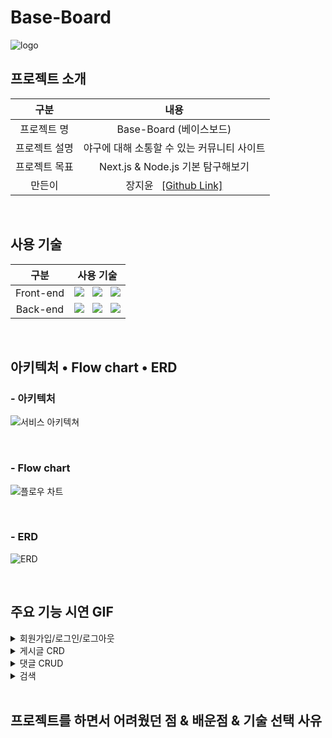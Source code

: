 # Base-Board
![logo](https://github.com/Jaylin16/Base-Board/assets/113872338/75e6f51c-f266-4077-b301-12bff3aee62c)

## 프로젝트 소개

| **구분** | **내용** |
|:--:|:--:|
프로젝트 명 | Base-Board (베이스보드)
프로젝트 설명 | 야구에 대해 소통할 수 있는 커뮤니티 사이트
프로젝트 목표 | Next.js & Node.js 기본 탐구해보기
만든이 | 장지윤 &nbsp; [[Github Link]](https://github.com/Jaylin16) 

</br>

## 사용 기술
| **구분** | **사용 기술** |
|:---:|:---:|
| Front-end | <img src="https://img.shields.io/badge/TypeScript-3178C6?style=flat-square&logo=typescript&logoColor=white"/> &nbsp; <img src="https://img.shields.io/badge/Next.js-000000?style=flat-square&logo=nextdotjs&logoColor=white"/> &nbsp; <img src="https://img.shields.io/badge/ReactQuery-FF4154?style=flat-square&logo=reactquery&logoColor=white"/>
| Back-end | <img src="https://img.shields.io/badge/JavaScript-F7DF1E?style=flat-square&logo=javascript&logoColor=black"/> &nbsp; <img src="https://img.shields.io/badge/Node.js-5FA04E?style=flat-square&logo=nodedotjs&logoColor=white"/> &nbsp; <img src="https://img.shields.io/badge/MongoDB-47A248?style=flat-square&logo=mongodb&logoColor=white"/>

</br>

## 아키텍처 • Flow chart • ERD
### - 아키텍처
![서비스 아키텍쳐](https://github.com/Jaylin16/Base-Board/assets/113872338/cc7e702d-21ff-4653-b472-909fb5f3ca29)

</br>

### - Flow chart
![플로우 차트](https://github.com/Jaylin16/Base-Board/assets/113872338/d5030afb-70d7-49d9-8137-09e4aed24838)

</br>

### - ERD
![ERD](https://github.com/Jaylin16/Base-Board/assets/113872338/5050103c-9642-4b23-99b2-51db84893c24)

</br>

## 주요 기능 시연 GIF

<details>
<summary> 회원가입/로그인/로그아웃 </summary>
<div markdown="1">
  
![회원가입~로그아웃](https://github.com/Jaylin16/Base-Board/assets/113872338/e382074e-2e95-43b6-99ef-1a6aded8d29a)

</details>

<details>
<summary>게시글 CRD</summary>
<div markdown="1">
  
![게시글](https://github.com/Jaylin16/Base-Board/assets/113872338/67d7026a-f903-4d5f-a948-d4de36621240)

</details>

<details>
<summary>댓글 CRUD</summary>
<div markdown="1">

![댓글](https://github.com/Jaylin16/Base-Board/assets/113872338/9302c5b0-cf5e-49b5-aa1a-36186835d3b1)

</details>

<details>
<summary>검색</summary>
<div markdown="1">
  
![검색](https://github.com/Jaylin16/Base-Board/assets/113872338/d09f9e4c-bcf0-4f2d-8e56-b34ae37f80f1)

</details>

</br>

## 프로젝트를 하면서 어려웠던 점 & 배운점 & 기술 선택 사유

</br>

